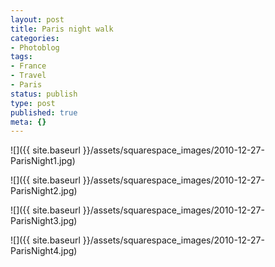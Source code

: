 ```yaml
---
layout: post
title: Paris night walk
categories:
- Photoblog
tags:
- France
- Travel
- Paris
status: publish
type: post
published: true
meta: {}
---
```


![]({{ site.baseurl }}/assets/squarespace_images/2010-12-27-ParisNight1.jpg)

![]({{ site.baseurl }}/assets/squarespace_images/2010-12-27-ParisNight2.jpg)

![]({{ site.baseurl }}/assets/squarespace_images/2010-12-27-ParisNight3.jpg)

![]({{ site.baseurl }}/assets/squarespace_images/2010-12-27-ParisNight4.jpg)
